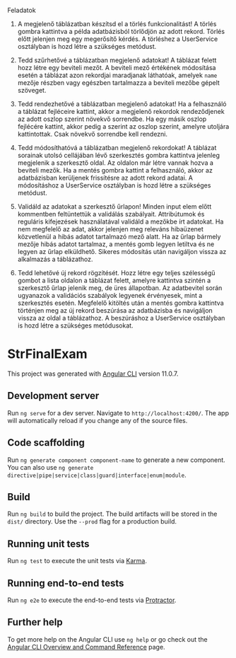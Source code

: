 
Feladatok
1. A megjelenő táblázatban készítsd el a törlés funkcionalitást! A törlés gombra 
kattintva a példa adatbázisból törlődjön az adott rekord. Törlés előtt jelenjen 
meg egy megerősítő kérdés. A törléshez a UserService osztályban is hozd 
létre a szükséges metódust. 

2. Tedd szűrhetővé a táblázatban megjelenő adatokat! A táblázat felett hozz létre 
egy beviteli mezőt. A beviteli mező értékének módosítása esetén a táblázat 
azon rekordjai maradjanak láthatóak, amelyek `name` mezője részben vagy 
egészben tartalmazza a beviteli mezőbe gépelt szöveget. 

3. Tedd rendezhetővé a táblázatban megjelenő adatokat! Ha a felhasználó a 
táblázat fejléceire kattint, akkor a megjelenő rekordok rendeződjenek az adott 
oszlop szerint növekvő sorrendbe. Ha egy másik oszlop fejlécére kattint, akkor 
pedig a szerint az oszlop szerint, amelyre utoljára kattintottak. Csak növekvő 
sorrendbe kell rendezni. 

4. Tedd módosíthatóvá a táblázatban megjelenő rekordokat! A táblázat sorainak 
utolsó cellájában lévő szerkesztés gombra kattintva jelenleg megjelenik a 
szerkesztő oldal. Az oldalon már létre vannak hozva a beviteli mezők. Ha a 
mentés gombra kattint a felhasználó, akkor az adatbázisban kerüljenek 
frissítésre az adott rekord adatai. A módosításhoz a UserService osztályban is 
hozd létre a szükséges metódust. 

5. Validáld az adatokat a szerkesztő űrlapon! Minden input elem előtt 
kommentben feltüntettük a validálás szabályait. Attribútumok és reguláris 
kifejezések használatával validáld a mezőkbe írt adatokat. Ha nem megfelelő 
az adat, akkor jelenjen meg releváns hibaüzenet közvetlenül a hibás adatot 
tartalmazó mező alatt. Ha az űrlap bármely mezője hibás adatot tartalmaz, a 
mentés gomb legyen letiltva és ne legyen az űrlap elküldhető. Sikeres 
módosítás után navigáljon vissza az alkalmazás a táblázathoz.

6. Tedd lehetővé új rekord rögzítését. Hozz létre egy teljes szélességű gombot a 
lista oldalon a táblázat felett, amelyre kattintva szintén a szerkesztő űrlap 
jelenik meg, de üres állapotban. Az adatbevitel során ugyanazok a validációs 
szabályok legyenek érvényesek, mint a szerkesztés esetén. Megfelelő kitöltés 
után a mentés gombra kattintva történjen meg az új rekord beszúrása az 
adatbázisba és navigáljon vissza az oldal a táblázathoz. A beszúráshoz a 
UserService osztályban is hozd létre a szükséges metódusokat.

# StrFinalExam

This project was generated with [Angular CLI](https://github.com/angular/angular-cli) version 11.0.7.

## Development server

Run `ng serve` for a dev server. Navigate to `http://localhost:4200/`. The app will automatically reload if you change any of the source files.

## Code scaffolding

Run `ng generate component component-name` to generate a new component. You can also use `ng generate directive|pipe|service|class|guard|interface|enum|module`.

## Build

Run `ng build` to build the project. The build artifacts will be stored in the `dist/` directory. Use the `--prod` flag for a production build.

## Running unit tests

Run `ng test` to execute the unit tests via [Karma](https://karma-runner.github.io).

## Running end-to-end tests

Run `ng e2e` to execute the end-to-end tests via [Protractor](http://www.protractortest.org/).

## Further help

To get more help on the Angular CLI use `ng help` or go check out the [Angular CLI Overview and Command Reference](https://angular.io/cli) page.
